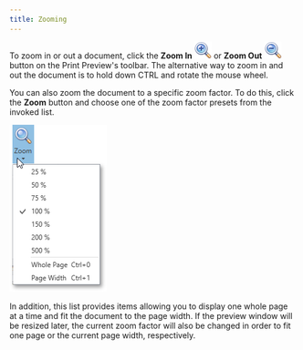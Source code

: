 ```yaml
---
title: Zooming
---
```

To zoom in or out a document, click the **Zoom In** ![WPFDesigner_PreviewToolbar_ZoomIn](../../../images/Img120167.png) or **Zoom Out** ![WPFDesigner_PreviewToolbar_ZoomOut](../../../images/Img120165.png) button on the Print Preview's toolbar. The alternative way to zoom in and out the document is to hold down CTRL and rotate the mouse wheel.

You can also zoom the document to a specific zoom factor. To do this, click the **Zoom** button and choose one of the zoom factor presets from the invoked list.

![EUD_WpfPrintPreview_Zoom](../../../images/Img124049.png)

In addition, this list provides items allowing you to display one whole page at a time and fit the document to the page width. If the preview window will be resized later, the current zoom factor will also be changed in order to fit one page or the current page width, respectively.